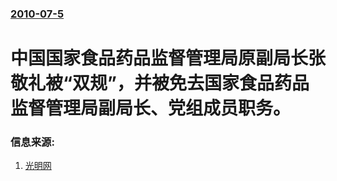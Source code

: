### [2010-07-5](/news/2010/07/5/index.md)

##### 
#  中国国家食品药品监督管理局原副局长张敬礼被“双规”，并被免去国家食品药品监督管理局副局长、党组成员职务。




### 信息来源:

1. [光明网](http://www.gmw.cn/content/2010-07/05/content_1170173.htm)
